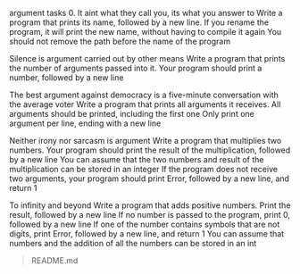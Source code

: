  argument tasks 0. It aint what they call you, its what you answer to Write a program that prints its name, followed by a new line.
If you rename the program, it will print the new name, without having to compile it again You should not remove the path before the name of the program

Silence is argument carried out by other means Write a program that prints the number of arguments passed into it.
Your program should print a number, followed by a new line

The best argument against democracy is a five-minute conversation with the average voter Write a program that prints all arguments it receives.
All arguments should be printed, including the first one Only print one argument per line, ending with a new line

Neither irony nor sarcasm is argument Write a program that multiplies two numbers.
Your program should print the result of the multiplication, followed by a new line You can assume that the two numbers and result of the multiplication can be stored in an integer If the program does not receive two arguments, your program should print Error, followed by a new line, and return 1

To infinity and beyond Write a program that adds positive numbers.
Print the result, followed by a new line If no number is passed to the program, print 0, followed by a new line If one of the number contains symbols that are not digits, print Error, followed by a new line, and return 1 You can assume that numbers and the addition of all the numbers can be stored in an int

> README.md

